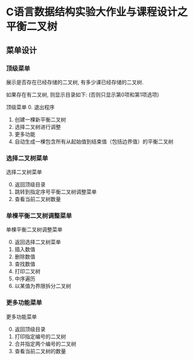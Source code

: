 # C语言数据结构实验大作业与课程设计之平衡二叉树

## 菜单设计

### 顶级菜单

展示是否存在已经存储的二叉树, 有多少课已经存储的二叉树.

如果存在有二叉树, 则显示目录如下: (否则只显示第0项和第1项选项)

顶级菜单
0. 退出程序
1. 创建一棵新平衡二叉树
2. 选择二叉树进行调整
3. 更多功能
4. 自动生成一棵包含所有从起始值到结束值（包括边界值）的平衡二叉树

### 选择二叉树菜单

选择二叉树菜单

0. 返回顶级目录
1. 跳转到指定序号平衡二叉树调整菜单
2. 查看当前二叉树数量

### 单棵平衡二叉树调整菜单

单棵平衡二叉树调整菜单

0. 返回选择二叉树菜单
1. 插入数值
2. 删除数值
3. 查找数值
4. 打印二叉树
5. 中序遍历
6. 以某值为界限拆分二叉树

### 更多功能菜单

更多功能菜单

0. 返回顶级目录
1. 打印指定编号的二叉树
2. 合并指定两个编号的二叉树
3. 查看当前二叉树的数量
